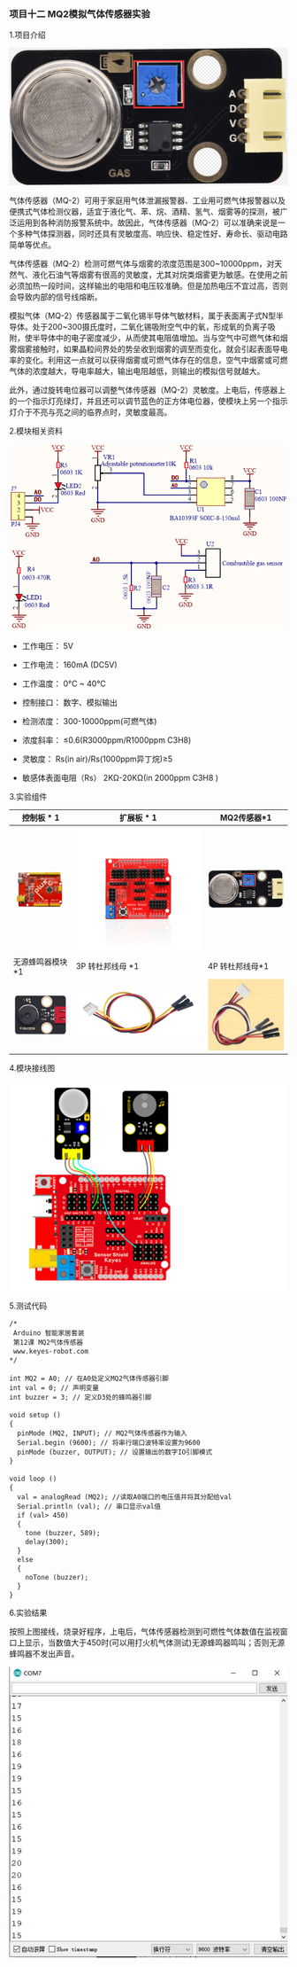 ### 项目十二 MQ2模拟气体传感器实验

1.项目介绍

![](./media/image-20250722142224753.png)

气体传感器（MQ-2）可用于家庭用气体泄漏报警器、工业用可燃气体报警器以及便携式气体检测仪器，适宜于液化气、苯、烷、酒精、氢气、烟雾等的探测，被广泛运用到各种消防报警系统中。故因此，气体传感器（MQ-2）可以准确来说是一个多种气体探测器，同时还具有灵敏度高、响应快、稳定性好、寿命长、驱动电路简单等优点。

气体传感器（MQ-2）检测可燃气体与烟雾的浓度范围是300~10000ppm，对天然气、液化石油气等烟雾有很高的灵敏度，尤其对烷类烟雾更为敏感。在使用之前必须加热一段时间，这样输出的电阻和电压较准确。但是加热电压不宜过高，否则会导致内部的信号线熔断。

模拟气体（MQ-2）传感器属于二氧化锡半导体气敏材料，属于表面离子式N型半导体。处于200~300摄氏度时，二氧化锡吸附空气中的氧，形成氧的负离子吸附，使半导体中的电子密度减少，从而使其电阻值增加。当与空气中可燃气体和烟雾烟雾接触时，如果晶粒间界处的势垒收到烟雾的调至而变化，就会引起表面导电率的变化。利用这一点就可以获得烟雾或可燃气体存在的信息，空气中烟雾或可燃气体的浓度越大，导电率越大，输出电阻越低，则输出的模拟信号就越大。

此外，通过旋转电位器可以调整气体传感器（MQ-2）灵敏度。上电后，传感器上的一个指示灯亮绿灯，并且还可以调节蓝色的正方体电位器，使模块上另一个指示灯介于不亮与亮之间的临界点时，灵敏度最高。

2.模块相关资料

![](./media/image-20250722142308549.png)

- 工作电压： 5V 
- 工作电流： 160mA (DC5V)

-  工作温度： 0°C ~ 40°C

-  控制接口： 数字、模拟输出

-  检测浓度： 300-10000ppm(可燃气体)

-  浓度斜率： ≤0.6(R3000ppm/R1000ppm C3H8)

-  灵敏度： Rs(in air)/Rs(1000ppm异丁烷)≥5

-  敏感体表面电阻（Rs） 2KΩ-20KΩ(in 2000ppm C3H8 )

3.实验组件

| 控制板 * 1                               | 扩展板 * 1                               | MQ2传感器*1                              |
| ---------------------------------------- | ---------------------------------------- | ---------------------------------------- |
| ![](./media/image-20250722105621894.png) | ![](./media/image-20250722105632148.png) | ![](./media/image-20250722142224753.png) |
| 无源蜂鸣器模块 *1                        | 3P 转杜邦线母 *1                         | 4P 转杜邦线母*1                          |
| ![](./media/image-20250722115813427.png) | ![](./media/image-20250722105711010.png) | ![](./media/image-20250722133957646.png) |

4.模块接线图

 ![](./media/image-20250722142917460.png)

5.测试代码

```
/*
 Arduino 智能家居套装
 第12课 MQ2气体传感器
 www.keyes-robot.com
*/

int MQ2 = A0; // 在A0处定义MQ2气体传感器引脚
int val = 0; // 声明变量
int buzzer = 3; // 定义D3处的蜂鸣器引脚

void setup ()
{
  pinMode (MQ2, INPUT); // MQ2气体传感器作为输入
  Serial.begin (9600); // 将串行端口波特率设置为9600
  pinMode (buzzer, OUTPUT); // 设置输出的数字IO引脚模式
}

void loop ()
{
  val = analogRead (MQ2); //读取A0端口的电压值并将其分配给val
  Serial.println (val); // 串口显示val值
  if (val> 450)
  {
    tone (buzzer, 589);
    delay(300);
  }
  else
  {
    noTone (buzzer);
  }
}
```

6.实验结果

按照上图接线，烧录好程序，上电后，气体传感器检测到可燃性气体数值在监视窗口上显示，当数值大于450时(可以用打火机气体测试)无源蜂鸣器鸣叫；否则无源蜂鸣器不发出声音。

![](./media/image-20250722143017240.png)